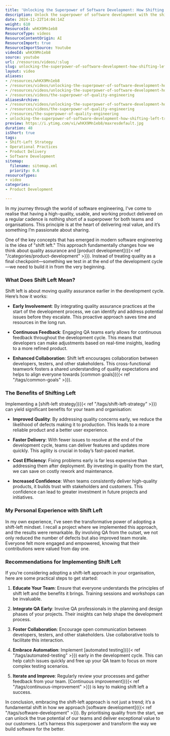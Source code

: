 ```yaml
---
title: 'Unlocking the Superpower of Software Development: How Shifting Left Transforms Quality Assurance'
description: Unlock the superpower of software development with the shift-left approach! Discover how early QA integration boosts quality, speed, and team morale.
date: 2024-11-22T14:04:14Z
weight: 610
ResourceId: whKX9Mn1eb8
ResourceType: videos
ResourceContentOrigin: AI
ResourceImport: true
ResourceImportSource: Youtube
videoId: whKX9Mn1eb8
source: youtube
url: /resources/videos/:slug
slug: unlocking-the-superpower-of-software-development-how-shifting-left-transforms-quality-assurance-whKX9Mn1eb8
layout: video
aliases:
- /resources/whKX9Mn1eb8
- /resources/videos/unlocking-the-superpower-of-software-development-how-shifting-left-transforms-quality-assurance-whKX9Mn1eb8
- /resources/videos/unlocking-the-superpower-of-software-development-how-shifting-left-transforms-quality-assurance
- /resources/videos/the-superpower-of-quality-engineering
aliasesArchive:
- /resources/videos/unlocking-the-superpower-of-software-development-how-shifting-left-transforms-quality-assurance
- /resources/videos/the-superpower-of-quality-engineering
- /resources/the-superpower-of-quality-engineering
- unlocking-the-superpower-of-software-development-how-shifting-left-transforms-quality-assurance-whKX9Mn1eb8
preview: https://i.ytimg.com/vi/whKX9Mn1eb8/maxresdefault.jpg
duration: 48
isShort: true
tags:
- Shift-Left Strategy
- Operational Practices
- Product Delivery
- Software Development
sitemap:
  filename: sitemap.xml
  priority: 0.6
resourceTypes:
- video
categories:
- Product Development

---
```

In my journey through the world of software engineering, I've come to realise that having a high-quality, usable, and working product delivered on a regular cadence is nothing short of a superpower for both teams and organisations. This principle is at the heart of delivering real value, and it’s something I’m passionate about sharing.

One of the key concepts that has emerged in modern software engineering is the idea of "shift left." This approach fundamentally changes how we think about quality assurance and [product development]({{< ref "/categories/product-development" >}}). Instead of treating quality as a final checkpoint—something we test in at the end of the development cycle—we need to build it in from the very beginning. 

### What Does Shift Left Mean?

Shift left is about moving quality assurance earlier in the development cycle. Here’s how it works:

- **Early Involvement**: By integrating quality assurance practices at the start of the development process, we can identify and address potential issues before they escalate. This proactive approach saves time and resources in the long run.
  
- **Continuous Feedback**: Engaging QA teams early allows for continuous feedback throughout the development cycle. This means that developers can make adjustments based on real-time insights, leading to a more refined product.

- **Enhanced Collaboration**: Shift left encourages collaboration between developers, testers, and other stakeholders. This cross-functional teamwork fosters a shared understanding of quality expectations and helps to align everyone towards [common goals]({{< ref "/tags/common-goals" >}}).

### The Benefits of Shifting Left

Implementing a [shift-left strategy]({{< ref "/tags/shift-left-strategy" >}}) can yield significant benefits for your team and organisation:

- **Improved Quality**: By addressing quality concerns early, we reduce the likelihood of defects making it to production. This leads to a more reliable product and a better user experience.

- **Faster Delivery**: With fewer issues to resolve at the end of the development cycle, teams can deliver features and updates more quickly. This agility is crucial in today’s fast-paced market.

- **Cost Efficiency**: Fixing problems early is far less expensive than addressing them after deployment. By investing in quality from the start, we can save on costly rework and maintenance.

- **Increased Confidence**: When teams consistently deliver high-quality products, it builds trust with stakeholders and customers. This confidence can lead to greater investment in future projects and initiatives.

### My Personal Experience with Shift Left

In my own experience, I’ve seen the transformative power of adopting a shift-left mindset. I recall a project where we implemented this approach, and the results were remarkable. By involving QA from the outset, we not only reduced the number of defects but also improved team morale. Everyone felt more engaged and empowered, knowing that their contributions were valued from day one.

### Recommendations for Implementing Shift Left

If you’re considering adopting a shift-left approach in your organisation, here are some practical steps to get started:

1. **Educate Your Team**: Ensure that everyone understands the principles of shift left and the benefits it brings. Training sessions and workshops can be invaluable.

2. **Integrate QA Early**: Involve QA professionals in the planning and design phases of your projects. Their insights can help shape the development process.

3. **Foster Collaboration**: Encourage open communication between developers, testers, and other stakeholders. Use collaborative tools to facilitate this interaction.

4. **Embrace Automation**: Implement [automated testing]({{< ref "/tags/automated-testing" >}}) early in the development cycle. This can help catch issues quickly and free up your QA team to focus on more complex testing scenarios.

5. **Iterate and Improve**: Regularly review your processes and gather feedback from your team. [Continuous improvement]({{< ref "/tags/continuous-improvement" >}}) is key to making shift left a success.

In conclusion, embracing the shift-left approach is not just a trend; it’s a fundamental shift in how we approach [software development]({{< ref "/tags/software-development" >}}). By prioritising quality from the start, we can unlock the true potential of our teams and deliver exceptional value to our customers. Let’s harness this superpower and transform the way we build software for the better.

